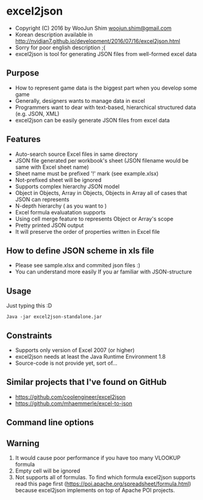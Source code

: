 excel2json
==========
* Copyright (C) 2016 by WooJun Shim woojun.shim@gmail.com
* Korean description available in http://nvidian7.github.io/development/2016/07/16/excel2json.html
 * Sorry for poor english description ;(
* excel2json is tool for generating JSON files from well-formed excel data

## Purpose
* How to represent game data is the biggest part when you develop some game
 * Generally, designers wants to manage data in excel
 * Programmers want to dear with text-based, hierarchical structured data (e.g. JSON, XML) 
* excel2json can be easily generate JSON files from excel data 

## Features
* Auto-search source Excel files in same directory
* JSON file generated per workbook's sheet (JSON filename would be same with Excel sheet name)
 * Sheet name must be prefixed '!' mark (see example.xlsx)
 * Not-prefixed sheet will be ignored
* Supports complex hierarchy JSON model
 * Object in Objects, Array in Objects, Objects in Array all of cases that JSON can represents
 * N-depth hierarchy ( as you want to )
* Excel formula evaluatation supports
* Using cell merge feature to represents Object or Array's scope
* Pretty printed JSON output
* It will preserve the order of properties written in Excel file  

## How to define JSON scheme in xls file 

* Please see sample.xlsx and commited json files :)
* You can understand more easily If you ar familiar with JSON-structure


## Usage
Just typing this :D

```
Java -jar excel2json-standalone.jar
```

## Constraints
* Supports only version of Excel 2007 (or higher)
* excel2json needs at least the Java Runtime Environment 1.8
* Source-code is not provide yet, sort of...

## Similar projects that I've found on GitHub
* https://github.com/coolengineer/excel2json
* https://github.com/mhaemmerle/excel-to-json

## Command line options


## Warning
1. It would cause poor performance if you have too many VLOOKUP formula 
2. Empty cell will be ignored
3. Not supports all of formulas. To find which formula excel2json supports read this page first (https://poi.apache.org/spreadsheet/formula.html) because excel2json implements on top of Apache POI projects. 
